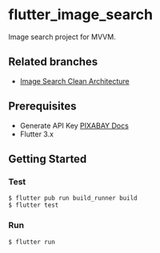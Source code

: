 # flutter_image_search

Image search project for MVVM.

## Related branches
- [Image Search Clean Architecture](https://github.com/ein-fp1/flutter_image_search/tree/clean-architecture)


## Prerequisites
- Generate API Key [PIXABAY Docs](https://pixabay.com/api/docs/)
- Flutter 3.x

## Getting Started
### Test
```shell
$ flutter pub run build_runner build
$ flutter test 
```

### Run
```shell
$ flutter run
```